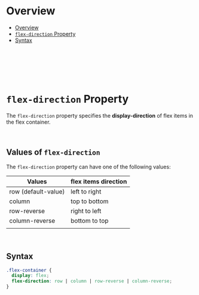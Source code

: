 # Overview

- [Overview](#overview)
- [`flex-direction` Property](#flex-direction-property)
- [Syntax](#syntax)

&nbsp;

&nbsp;

&nbsp;

# `flex-direction` Property

The `flex-direction` property specifies the **display-direction** of flex items in the flex container.

&nbsp;

## Values of `flex-direction`

The `flex-direction` property can have one of the following values:

| Values              | flex items direction |
| ------------------- | -------------------- |
| row (default-value) | left to right        |
| column              | top to bottom        |
| row-reverse         | right to left        |
| column-reverse      | bottom to top        |
|                     |                      |

&nbsp;

## Syntax

```css
.flex-container {
  display: flex;
  flex-direction: row | column | row-reverse | column-reverse;
}
```

